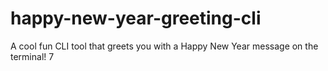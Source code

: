 # happy-new-year-greeting-cli
A cool fun CLI tool that greets you with a Happy New Year message on the terminal! 7
